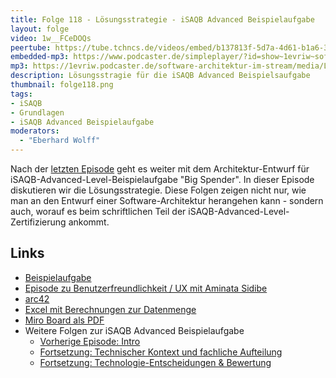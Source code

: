 ```yaml
---
title: Folge 118 - Lösungsstrategie - iSAQB Advanced Beispielaufgabe
layout: folge
video: 1w__FCeDOQs
peertube: https://tube.tchncs.de/videos/embed/b137813f-5d7a-4d61-b1a6-3bd5cb409296
embedded-mp3: https://www.podcaster.de/simpleplayer/?id=show~1evriw~software-architektur-im-stream~pod-e969d540df59356a60333684f4&v=1651840827
mp3: https://1evriw.podcaster.de/software-architektur-im-stream/media/Loesungsstrategie_Kontext_iSAQB_Advanced_Beispielaufgabe.mp3
description: Lösungsstragie für die iSAQB Advanced Beispielsaufgabe
thumbnail: folge118.png
tags:
- iSAQB
- Grundlagen
- iSAQB Advanced Beispielaufgabe
moderators:
  - "Eberhard Wolff"
---
```


Nach der [letzten Episode](/2022/04/29/folge117.html) geht es weiter
mit dem Architektur-Entwurf für iSAQB-Advanced-Level-Beispielaufgabe
"Big Spender". In dieser Episode diskutieren wir die Lösungsstrategie.
Diese Folgen zeigen nicht nur, wie man an
den Entwurf einer Software-Architektur herangehen kann - sondern auch,
worauf es beim schriftlichen Teil der
iSAQB-Advanced-Level-Zertifizierung ankommt.

## Links

* [Beispielaufgabe](https://www.isaqb.org/wp-content/uploads/2021/07/cpsa-a-aufgabe-BigSpender-1.5.pdf)
* [Episode zu Benutzerfreundlichkeit / UX mit Aminata
Sidibe](https://software-architektur.tv/2022/04/01/folge114.html)
* [arc42](https://arc42.de/)
* [Excel mit Berechnungen zur Datenmenge](/sketchnotes/folge118-excel.xlsx)
* [Miro Board als PDF](/sketchnotes/folge118-miro-board.pdf)
* Weitere Folgen zur iSAQB Advanced Beispielaufgabe
  * [Vorherige Episode: Intro](/2022/04/29/folge117.html)
  * [Fortsetzung: Technischer Kontext und fachliche
    Aufteilung](/2022/05/20/folge120.html)
  * [Fortsetzung: Technologie-Entscheidungen &
    Bewertung](/2022/06/17/folge123.html)

